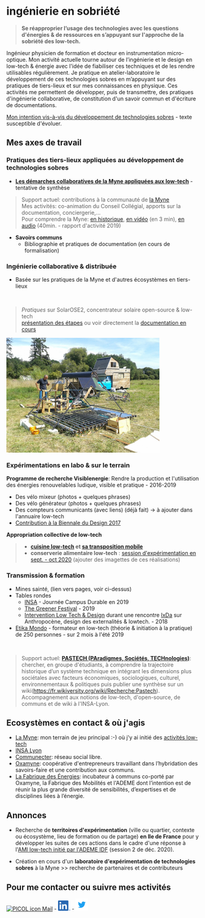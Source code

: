 # ingénierie en sobriété

> **Se réapproprier l’usage des technologies avec les questions d'énergies & de ressources en s’appuyant sur l'approche de la sobriété des low-tech.**

Ingénieur physicien de formation et docteur en instrumentation micro-optique. Mon activité actuelle tourne autour de l’ingénierie et le design en low-tech & énergie avec l'idée de fiabiliser ces techniques et de les rendre utilisables régulièrement. Je pratique en atelier-laboratoire le développement de ces technologies sobres en m’appuyant sur des pratiques de tiers-lieux et sur mes connaissances en physique. Ces activités me permettent de développer, puis de transmettre, des pratiques d'ingénierie collaborative, de constitution d'un savoir commun et d'écriture de documentations.

[Mon intention vis-à-vis du développement de technologies sobres](https://pad.lamyne.org/low-tech_intentions_vers_terrains) - texte susceptible d'évoluer.

## Mes axes de travail

### Pratiques des tiers-lieux appliquées au développement de technologies sobres
  * **[Les démarches collaboratives de la Myne appliquées aux low-tech](https://pad.lamyne.org/contributions_myne_low-tech_collaboratif)** - tentative de synthèse
  > Support actuel: contributions à la communauté de [la Myne](https://lamyne.org)<br>
  Mes activités: co-animation du Conseil Collégial, apports sur la documentation, conciergerie,...<br>
  Pour comprendre la Myne: [en historique](http://movilab.org/index.php?title=La_MYNE), [en vidéo](https://videos.lescommuns.org/videos/embed/a7fe81c1-f4f5-4841-81c3-7d34b717044f) (en 3 min), [en audio](https://lamyne.bandcamp.com/album/rapport-dactivit-audio-2019) (40min. - rapport d'activité 2019)

  * **Savoirs communs**
    * Bibliographie et pratiques de documentation (en cours de formalisation)

### Ingénierie collaborative & distribuée
  * Basée sur les pratiques de la Myne et d'autres écosystèmes en tiers-lieux
<br>

> *Pratiques* sur SolarOSE2, concentrateur solaire open-source & low-tech<br>
[présentation des étapes](https://movilab.org/wiki/Concentrateur_solaire) ou voir directement la [documentation en cours](https://pad.lamyne.org/solarOSE2#)

<img src="solarOSE_nevez2018.jpg" width="400" align="center" title="SolarOSE">

### Expérimentations en labo & sur le terrain
**Programme de recherche Visiblenergie**: Rendre la production et l'utilisation des énergies renouvelables ludique, visible et pratique - 2016-2019
  * Des vélo mixeur (photos + quelques phrases)
  * Des vélo générateur (photos + quelques phrases)
  * Des compteurs communicants (avec liens) (déjà fait) -> à ajouter dans l'annuaire low-tech
  * [Contribution à la Biennale du Design 2017](biennale_design2017.md)

**Appropriation collective de low-tech**
> * **[cuisine low-tech](https://pad.lamyne.org/cuisine_low-tech_mobile#) et [sa transposition mobile](https://pad.lamyne.org/cuisine_conviviale#)**<br>
> * **conserverie alimentaire low-tech** : [session d'expérimentation en sept. - oct 2020](https://movilab.org/wiki/Low-tech_Camp)
  (ajouter des imagettes de ces réalisations)

### Transmission & formation
  * Mines sainté, (lien vers pages, voir ci-dessus)
  * Tables rondes 
    * [INSA](https://pad.lamyne.org/table-ronde-low-tech-INSA-14-11-19) - Journée Campus Durable en 2019
    * [The Greener Festival](https://pad.lamyne.org/the_greener_festival_low_tech) - 2019
    * [Intervention Low Tech & Design](https://pad.lamyne.org/lowtech_design_181129) durant une rencontre [IxDa](https://www.ixda-lyon.fr/) sur Anthropocène, design des externalités & lowtech. - 2018
  * [Etika Mondo](https://etikamondo.com/) - formateur en low-tech (théorie & initiation à la pratique) de 250 personnes - sur 2 mois à l'été 2019
  <br>

> Support actuel: **[PASTECH (PAradigmes, Sociétés, TECHnologies)](https://pad.lamyne.org/pastech_2018_19)**: chercher, en groupe d'étudiants, à comprendre la trajectoire historique d’un système technique en intégrant les dimensions plus sociétales avec facteurs économiques, sociologiques, culturel, environnementaux & politiques puis publier une synthèse sur un wiki(https://fr.wikiversity.org/wiki/Recherche:Pastech). Accompagnement aux notions de low-tech, d'open-source, de communs et de wiki à l'INSA-Lyon.

## Ecosystèmes en contact & où j'agis
  * [La Myne](https://www.lamyne.org/): mon terrain de jeu principal :-) où j'y ai initié des [activités low-tech](https://pad.lamyne.org/labolowtech-annuaire#)
  * [INSA Lyon](https://www.insa-lyon.fr/)
  * [Communecter](https://www.communecter.org/#): réseau social libre.
  * [Oxamyne](https://www.oxamyne.org/): coopérative d'entrepreneurs travaillant dans l’hybridation des savoirs-faire et une contribution aux communs.
  * [La Fabrique des Énergies](https://fabenergies.cc/): incubateur à communs co-porté par Oxamyne, la Fabrique des Mobilités et l'ADEME dont l’intention est de réunir la plus grande diversité de sensibilités, d’expertises et de disciplines liées à l’énergie. 

## Annonces

* Recherche de **territoires d'expérimentation** (ville ou quartier, contexte ou écosystème, lieu de formation ou de partage) **en Ile de France** pour y développer les suites de ces actions dans le cadre d'une réponse à l'[AMI low-tech initié par l'ADEME IDF](https://appelsaprojets.ademe.fr/aap/IDFLOWTECH2020-52) (session 2 de déc. 2020).

* Création en cours d'un **laboratoire d'expérimentation de technologies sobres** à la Myne >> recherche de partenaires et de contributeurs

## Pour me contacter ou suivre mes activités

<a title="PICOL, PIctorial COmmunication Language / CC BY (https://creativecommons.org/licenses/by/3.0)" href="mailto:laurent.em@free.fr"><img width="32" alt="PICOL icon Mail" src="https://upload.wikimedia.org/wikipedia/commons/thumb/8/8b/PICOL_icon_Mail.svg/32px-PICOL_icon_Mail.svg.png"></a> - <a title="compte linkedin" href="https://www.linkedin.com/in/emmanuel-laurent-2248304"><img src="LI-In-Bug.png" width="32" title="hover text"></a> - <a title="compte Twitter" href="https://twitter.com/em_laurent"><img src="Twitter_Logo_Blue.png" width="32" title="hover text"></a>
